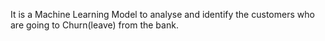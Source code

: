 It is a Machine Learning Model to analyse and identify the customers who are going to Churn(leave) from the bank.
